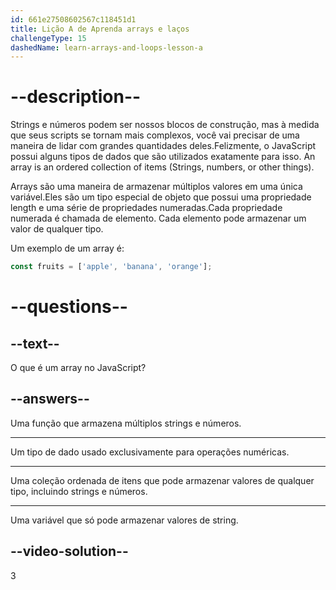 ```yaml
---
id: 661e27508602567c118451d1
title: Lição A de Aprenda arrays e laços
challengeType: 15
dashedName: learn-arrays-and-loops-lesson-a
---
```


# --description--

Strings e números podem ser nossos blocos de construção, mas à medida que seus scripts se tornam mais complexos, você vai precisar de uma maneira de lidar com grandes quantidades deles.Felizmente, o JavaScript possui alguns tipos de dados que são utilizados exatamente para isso. An array is an ordered collection of items (Strings, numbers, or other things).

Arrays são uma maneira de armazenar múltiplos valores em uma única variável.Eles são um tipo especial de objeto que possui uma propriedade length e uma série de propriedades numeradas.Cada propriedade numerada é chamada de elemento. Cada elemento pode armazenar um valor de qualquer tipo.

Um exemplo de um array é:

```javascript
const fruits = ['apple', 'banana', 'orange'];
```

# --questions--

## --text--

O que é um array no JavaScript?

## --answers--

Uma função que armazena múltiplos strings e números.

---

Um tipo de dado usado exclusivamente para operações numéricas.

---

Uma coleção ordenada de itens que pode armazenar valores de qualquer tipo, incluindo strings e números.

---

Uma variável que só pode armazenar valores de string.

## --video-solution--

3

